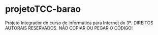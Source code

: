 # projetoTCC-barao
Projeto Integrador do curso de Informática para Internet do 3º.
DIREITOS AUTORAIS RESERVADOS. NÃO COPIAR OU PEGAR O CÓDIGO!
